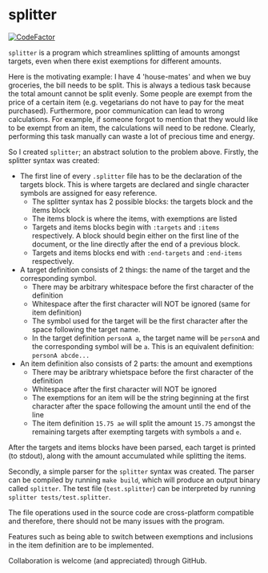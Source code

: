 # splitter

[![CodeFactor](https://www.codefactor.io/repository/github/navaz-alani/splitter/badge)](https://www.codefactor.io/repository/github/navaz-alani/splitter)

`splitter` is a program which streamlines splitting of amounts amongst targets, even when there exist exemptions for different amounts.

Here is the motivating example: I have 4 'house-mates' and when we buy groceries, the bill needs to be split. This is always a tedious task because the total amount cannot be split evenly. Some people are exempt from the price of a certain item (e.g. vegetarians do not have to pay for the meat purchased). Furthermore, poor communication can lead to wrong calculations. For example, if someone forgot to mention that they would like to be exempt from an item, the calculations will need to be redone. Clearly, performing this task manually can waste a lot of precious time and energy.

So I created `splitter`; an abstract solution to the problem above. Firstly, the splitter syntax was created:

* The first line of every `.splitter` file has to be the declaration of the targets block. This is where targets are declared and single character symbols are assigned for easy reference.
  * The splitter syntax has 2 possible blocks: the targets block and the items block
  * The items block is where the items, with exemptions are listed
  * Targets and items blocks begin with `:targets` and `:items` respectively. A block should begin either on the first line of the document, or the line directly after the end of a previous block.
  * Targets and items blocks end with `:end-targets` and `:end-items` respectively.
* A target definition consists of 2 things: the name of the target and the corresponding symbol. 
  * There may be arbitrary whitespace before the first character of the definition
  * Whitespace after the first character will NOT be ignored (same for item definition)
  * The symbol used for the target will be the first character after the space following the target name.
  * In the target definition `personA a`, the target name will be `personA` and the corresponding symbol will be `a`. This is an equivalent definition: `personA abcde...`
* An item definition also consists of 2 parts: the amount and exemptions
  * There may be aribtrary whietspace before the first character of the definition
  * Whitespace after the first character will NOT be ignored
  * The exemptions for an item will be the string beginning at the first character after the space following the amount until the end of the line
  * The item definition `15.75 ae` will split the amount `15.75` amongst the remaining targets after exempting targets with symbols `a` and `e`.

After the targets and items blocks have been parsed, each target is printed (to stdout), along with the amount accumulated while splitting the items.

Secondly, a simple parser for the `splitter` syntax was created. The parser can be compiled by running `make build`, which will produce an output binary called `splitter`. The test file (`test.splitter`) can be interpreted by running `splitter tests/test.splitter`.

The file operations used in the source code are cross-platform compatible and therefore, there should not be many issues with the program.

Features such as being able to switch between exemptions and inclusions in the item definition are to be implemented. 

Collaboration is welcome (and appreciated) through GitHub.
